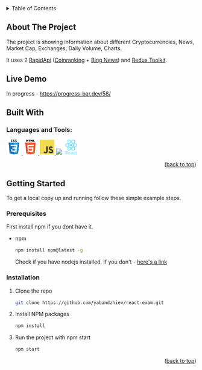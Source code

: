 <!-- TABLE OF CONTENTS -->
<details>
  <summary>Table of Contents</summary>
  <ol>
    <li>
      <a href="#about-the-project">About The Project</a>
      <ul>
        <li><a href="#built-with">Built With</a></li>
      </ul>
    </li>
    <li>
      <a href="#getting-started">Getting Started</a>
      <ul>
        <li><a href="#prerequisites">Prerequisites</a></li>
        <li><a href="#installation">Installation</a></li>
      </ul>
    </li>
  </ol>
</details>

<!-- ABOUT THE PROJECT -->
## About The Project

The project is showing information about different Cryptocurrencies, News, Market Cap, Exchanges, Daily Volume, Charts.

It uses 2 [RapidApi](https://rapidapi.com/) ([Coinranking](https://rapidapi.com/Coinranking/api/coinranking1/) + [Bing News](https://rapidapi.com/microsoft-azure-org-microsoft-cognitive-services/api/bing-news-search1/)) and [Redux Toolkit](https://redux-toolkit.js.org/).

## Live Demo

In progress - https://progress-bar.dev/58/

## Built With

<h3 align="left">Languages and Tools:</h3>
<p align="left"> <a href="https://www.w3schools.com/css/" target="_blank" rel="noreferrer"> <img src="https://raw.githubusercontent.com/devicons/devicon/master/icons/css3/css3-original-wordmark.svg" alt="css3" width="40" height="40"/> </a> <a href="https://www.w3.org/html/" target="_blank" rel="noreferrer"> <img src="https://raw.githubusercontent.com/devicons/devicon/master/icons/html5/html5-original-wordmark.svg" alt="html5" width="40" height="40"/> </a> <a href="https://developer.mozilla.org/en-US/docs/Web/JavaScript" target="_blank" rel="noreferrer"> <img src="https://raw.githubusercontent.com/devicons/devicon/master/icons/javascript/javascript-original.svg" alt="javascript" width="40" height="40"/> </a><a href='https://redux-toolkit.js.org/'><img src="https://cdn.jsdelivr.net/gh/devicons/devicon/icons/redux/redux-original.svg" /></a> <a href="https://reactjs.org/" target="_blank" rel="noreferrer"> <img src="https://raw.githubusercontent.com/devicons/devicon/master/icons/react/react-original-wordmark.svg" alt="react" width="40" height="40"/> </a> </p>

<p align="right">(<a href="#top">back to top</a>)</p>



<!-- GETTING STARTED -->
## Getting Started

To get a local copy up and running follow these simple example steps.

### Prerequisites

First install npm if you dont have it.
* npm
  ```sh
  npm install npm@latest -g
  ```
  Check if you have nodejs installed. If you don't - [here's a link](https://nodejs.org/en/download/)

### Installation

1. Clone the repo
   ```sh
   git clone https://github.com/yabandzhiev/react-exam.git
   ```
2. Install NPM packages
   ```sh
   npm install
   ```
4. Run the project with npm start
     ```sh
   npm start
   ```

<p align="right">(<a href="#top">back to top</a>)</p>

